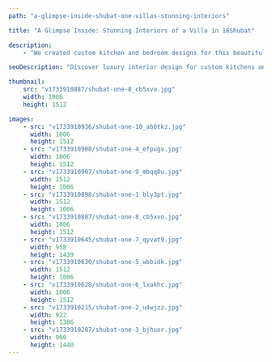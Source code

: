 ```yaml
---
path: "a-glimpse-inside-shubat-one-villas-stunning-interiors"

title: "A Glimpse Inside: Stunning Interiors of a Villa in 18Shubat"

description:
    - "We created custom kitchen and bedroom designs for this beautiful villa. Our team carefully planned each room to match how the owners live. The kitchen has everything needed for cooking great meals, with plenty of space to move around. The bedrooms are quiet and peaceful places to relax. We used high-quality materials and smart design choices to make every room look and feel special. The whole home flows together nicely, making it both beautiful and easy to live in."

seoDescription: "Discover luxury interior design for custom kitchens and serene bedrooms in a villa at 18 Shubat. Experience premium materials, smart layouts, and elegant living spaces. Transform your home with our expert designers. Create the perfect blend of beauty and functionality."

thumbnail:
    src: "v1733910887/shubat-one-8_cb5xvo.jpg"
    width: 1006
    height: 1512

images:
    - src: "v1733910936/shubat-one-10_abbtkz.jpg"
      width: 1006
      height: 1512
    - src: "v1733910908/shubat-one-4_efpugv.jpg"
      width: 1006
      height: 1512
    - src: "v1733910907/shubat-one-9_mbqq0u.jpg"
      width: 1512
      height: 1006
    - src: "v1733910898/shubat-one-1_bly3pt.jpg"
      width: 1512
      height: 1006
    - src: "v1733910887/shubat-one-8_cb5xvo.jpg"
      width: 1006
      height: 1512
    - src: "v1733910645/shubat-one-7_qyvat9.jpg"
      width: 958
      height: 1439
    - src: "v1733910630/shubat-one-5_wbbidk.jpg"
      width: 1512
      height: 1006
    - src: "v1733910628/shubat-one-6_lxakhc.jpg"
      width: 1006
      height: 1512
    - src: "v1733910215/shubat-one-2_u4wjzz.jpg"
      width: 922
      height: 1386
    - src: "v1733910207/shubat-one-3_bjhuor.jpg"
      width: 960
      height: 1440
---
```

